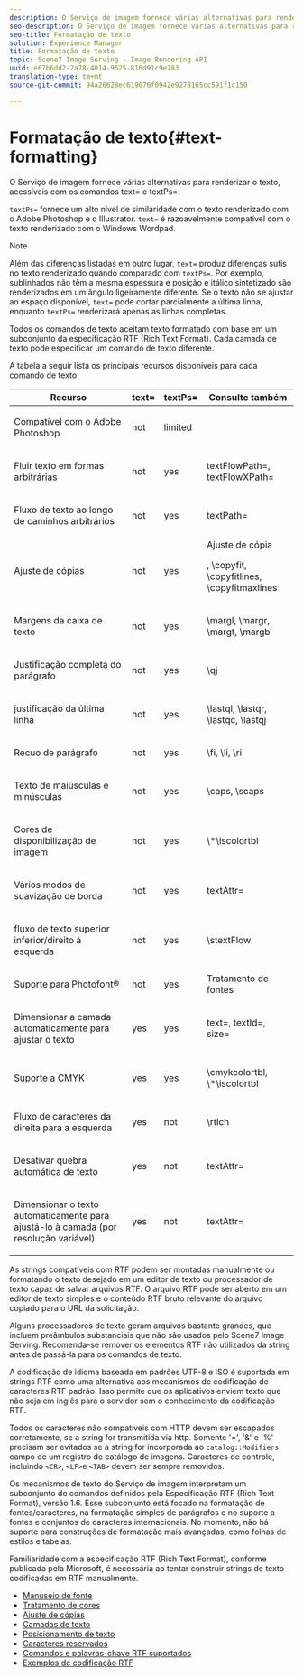 ```yaml
---
description: O Serviço de imagem fornece várias alternativas para renderizar o texto, acessíveis com os comandos text= e textPs=.
seo-description: O Serviço de imagem fornece várias alternativas para renderizar o texto, acessíveis com os comandos text= e textPs=.
seo-title: Formatação de texto
solution: Experience Manager
title: Formatação de texto
topic: Scene7 Image Serving - Image Rendering API
uuid: e67b6dd2-2a78-4014-9525-816d91c9e783
translation-type: tm+mt
source-git-commit: 94a26628ec619076f0942e9278165cc591f1c150

---
```



# Formatação de texto{#text-formatting}

O Serviço de imagem fornece várias alternativas para renderizar o texto, acessíveis com os comandos text= e textPs=.

`textPs=` fornece um alto nível de similaridade com o texto renderizado com o Adobe Photoshop e o Illustrator. `text=` é razoavelmente compatível com o texto renderizado com o Windows Wordpad.

>[!NOTE]
>
>Além das diferenças listadas em outro lugar, `text=` produz diferenças sutis no texto renderizado quando comparado com `textPs=`. Por exemplo, sublinhados não têm a mesma espessura e posição e itálico sintetizado são renderizados em um ângulo ligeiramente diferente. Se o texto não se ajustar ao espaço disponível, `text=` pode cortar parcialmente a última linha, enquanto `textPs=` renderizará apenas as linhas completas.

Todos os comandos de texto aceitam texto formatado com base em um subconjunto da especificação RTF (Rich Text Format). Cada camada de texto pode especificar um comando de texto diferente.

A tabela a seguir lista os principais recursos disponíveis para cada comando de texto:

<table id="table_9C41CBDA94C24805B538E5049B0137C6"> 
 <thead> 
  <tr> 
   <th class="entry"> <b> Recurso</b> </th> 
   <th class="entry"> <b> text=</b> </th> 
   <th class="entry"> <b> textPs=</b> </th> 
   <th class="entry"> <b> Consulte também</b> </th> 
  </tr> 
 </thead>
 <tbody> 
  <tr> 
   <td> <p> Compatível com o Adobe Photoshop </p> </td> 
   <td> <p> not </p> </td> 
   <td> <p> limited </p> </td> 
   <td> <p> </p> </td> 
  </tr> 
  <tr> 
   <td> <p>Fluir texto em formas arbitrárias </p> </td> 
   <td> <p>not </p> </td> 
   <td> <p>yes </p> </td> 
   <td> <p>textFlowPath=, textFlowXPath= </p> </td> 
  </tr> 
  <tr> 
   <td> <p>Fluxo de texto ao longo de caminhos arbitrários </p> </td> 
   <td> <p>not </p> </td> 
   <td> <p>yes </p> </td> 
   <td> <p>textPath= </p> </td> 
  </tr> 
  <tr> 
   <td> <p>Ajuste de cópias </p> </td> 
   <td> <p>not </p> </td> 
   <td> <p>yes </p> </td> 
   <td> Ajuste de cópia <p>, \copyfit, \copyfitlines, \copyfitmaxlines </p> </td> 
  </tr> 
  <tr> 
   <td> <p>Margens da caixa de texto </p> </td> 
   <td> <p>not </p> </td> 
   <td> <p>yes </p> </td> 
   <td> <p>\margl, \margr, \margt, \margb </p> </td> 
  </tr> 
  <tr> 
   <td> <p>Justificação completa do parágrafo </p> </td> 
   <td> <p>not </p> </td> 
   <td> <p>yes </p> </td> 
   <td> <p>\qj </p> </td> 
  </tr> 
  <tr> 
   <td> <p>justificação da última linha </p> </td> 
   <td> <p>not </p> </td> 
   <td> <p>yes </p> </td> 
   <td> <p>\lastql, \lastqr, \lastqc, \lastqj </p> </td> 
  </tr> 
  <tr> 
   <td> <p>Recuo de parágrafo </p> </td> 
   <td> <p>not </p> </td> 
   <td> <p>yes </p> </td> 
   <td> <p>\fi, \li, \ri </p> </td> 
  </tr> 
  <tr> 
   <td> <p>Texto de maiúsculas e minúsculas </p> </td> 
   <td> <p>not </p> </td> 
   <td> <p>yes </p> </td> 
   <td> <p>\caps, \scaps </p> </td> 
  </tr> 
  <tr> 
   <td> <p>Cores de disponibilização de imagem </p> </td> 
   <td> <p>not </p> </td> 
   <td> <p>yes </p> </td> 
   <td> <p>\*\iscolortbl </p> </td> 
  </tr> 
  <tr> 
   <td> <p>Vários modos de suavização de borda </p> </td> 
   <td> <p>not </p> </td> 
   <td> <p>yes </p> </td> 
   <td> <p>textAttr= </p> </td> 
  </tr> 
  <tr> 
   <td> <p>fluxo de texto superior inferior/direito à esquerda </p> </td> 
   <td> <p>not </p> </td> 
   <td> <p>yes </p> </td> 
   <td> <p>\stextFlow </p> </td> 
  </tr> 
  <tr> 
   <td> <p>Suporte para Photofont® </p> </td> 
   <td> <p>not </p> </td> 
   <td> <p>yes </p> </td> 
   <td> Tratamento de fontes </td> 
  </tr> 
  <tr> 
   <td> <p>Dimensionar a camada automaticamente para ajustar o texto </p> </td> 
   <td> <p>yes </p> </td> 
   <td> <p>yes </p> </td> 
   <td> <p>text=, textId=, size= </p> </td> 
  </tr> 
  <tr> 
   <td> <p>Suporte a CMYK </p> </td> 
   <td> <p>yes </p> </td> 
   <td> <p>yes </p> </td> 
   <td> <p>\cmykcolortbl, \*\iscolortbl </p> </td> 
  </tr> 
  <tr> 
   <td> <p>Fluxo de caracteres da direita para a esquerda </p> </td> 
   <td> <p>yes </p> </td> 
   <td> <p>not </p> </td> 
   <td> <p>\rtlch </p> </td> 
  </tr> 
  <tr> 
   <td> <p>Desativar quebra automática de texto </p> </td> 
   <td> <p>yes </p> </td> 
   <td> <p>not </p> </td> 
   <td> <p>textAttr= </p> </td> 
  </tr> 
  <tr> 
   <td> <p>Dimensionar o texto automaticamente para ajustá-lo à camada (por resolução variável) </p> </td> 
   <td> <p>yes </p> </td> 
   <td> <p>not </p> </td> 
   <td> <p>textAttr= </p> </td> 
  </tr> 
 </tbody> 
</table>

As strings compatíveis com RTF podem ser montadas manualmente ou formatando o texto desejado em um editor de texto ou processador de texto capaz de salvar arquivos RTF. O arquivo RTF pode ser aberto em um editor de texto simples e o conteúdo RTF bruto relevante do arquivo copiado para o URL da solicitação.

Alguns processadores de texto geram arquivos bastante grandes, que incluem preâmbulos substanciais que não são usados pelo Scene7 Image Serving. Recomenda-se remover os elementos RTF não utilizados da string antes de passá-la para os comandos de texto.

A codificação de idioma baseada em padrões UTF-8 e ISO é suportada em strings RTF como uma alternativa aos mecanismos de codificação de caracteres RTF padrão. Isso permite que os aplicativos enviem texto que não seja em inglês para o servidor sem o conhecimento da codificação RTF.

Todos os caracteres não compatíveis com HTTP devem ser escapados corretamente, se a string for transmitida via http. Somente &#39;=&#39;, &#39;&amp;&#39; e &#39;%&#39; precisam ser evitados se a string for incorporada ao `catalog::Modifiers` campo de um registro de catálogo de imagens. Caracteres de controle, incluindo `<CR>`, `<LF>`e `<TAB>` devem ser sempre removidos.

Os mecanismos de texto do Serviço de imagem interpretam um subconjunto de comandos definidos pela Especificação RTF (Rich Text Format), versão 1.6. Esse subconjunto está focado na formatação de fontes/caracteres, na formatação simples de parágrafos e no suporte a fontes e conjuntos de caracteres internacionais. No momento, não há suporte para construções de formatação mais avançadas, como folhas de estilos e tabelas.

Familiaridade com a especificação RTF (Rich Text Format), conforme publicada pela Microsoft, é necessária ao tentar construir strings de texto codificadas em RTF manualmente.

* [Manuseio de fonte](r-font-handling.md)
* [Tratamento de cores](r-color-handling.md)
* [Ajuste de cópias](r-copy-fitting.md)
* [Camadas de texto](r-text-layers.md)
* [Posicionamento de texto](r-text-positioning.md)
* [Caracteres reservados](r-reserved-characters.md)
* [Comandos e palavras-chave RTF suportados](c-supported-rtf-commands-and-keywords/c-supported-rtf-commands-and-keywords.md)
* [Exemplos de codificação RTF](r-rtf-encoding-examples.md)
